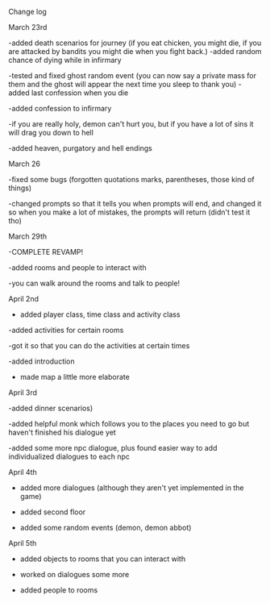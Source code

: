 Change log

March 23rd 

-added death scenarios for journey (if you eat chicken, you might die, if you are attacked by bandits you might die when you fight back.)
-added random chance of dying while in infirmary

-tested and fixed ghost random event (you can now say a private mass for them and the ghost will appear the next time you sleep to thank you)
-added last confession when you die

-added confession to infirmary

-if you are really holy, demon can't hurt you, but if you have a lot of sins it will drag you down to hell

-added heaven, purgatory and hell endings



March 26

-fixed some bugs (forgotten quotations marks, parentheses, those kind of things)

-changed prompts so that it tells you when prompts will end, and changed it so when you make a lot of mistakes, the prompts will return (didn't test it tho)




March 29th 

-COMPLETE REVAMP!

-added rooms and people to interact with

-you can walk around the rooms and talk to people!


April 2nd

- added player class, time class and activity class

-added activities for certain rooms

-got it so that you can do the activities at certain times

-added introduction

- made map a little more elaborate



April 3rd

-added dinner scenarios)

-added helpful monk which follows you to the places you need to go but haven't finished his dialogue yet

-added some more npc dialogue, plus found easier way to add individualized dialogues to each npc 



April 4th 

- added more dialogues (although they aren't yet implemented in the game)

- added second floor

- added some random events (demon, demon abbot)




April 5th

- added objects to rooms that you can interact with

- worked on dialogues some more

- added people to rooms






